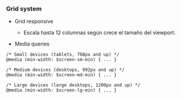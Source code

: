 ### Grid system
 
- Grid responsive
     - Escala hasta 12 columnas según crece el tamaño del viewport.

- Media queries

```
/* Small devices (tablets, 768px and up) */
@media (min-width: $screen-sm-min) { ... }

/* Medium devices (desktops, 992px and up) */
@media (min-width: $screen-md-min) { ... }

/* Large devices (large desktops, 1200px and up) */
@media (min-width: $screen-lg-min) { ... }
```
